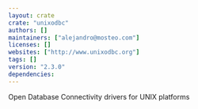 ```yaml
---
layout: crate
crate: "unixodbc"
authors: []
maintainers: ["alejandro@mosteo.com"]
licenses: []
websites: ["http://www.unixodbc.org"]
tags: []
version: "2.3.0"
dependencies: 
---
```

Open Database Connectivity drivers for UNIX platforms

